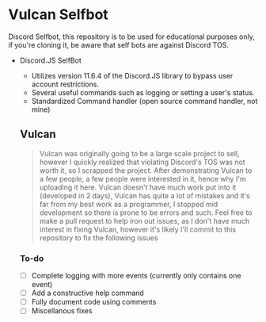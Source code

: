 # Vulcan Selfbot
Discord Selfbot, this repository is to be used for educational purposes only, if you're cloning it, be aware that self bots are against Discord TOS.

- Discord.JS SelfBot
  - Utilizes version 11.6.4 of the Discord.JS library to bypass user account restrictions.
  - Several useful commands such as logging or setting a user's status.
  - Standardized Command handler (open source command handler, not mine)
  
  
  ## Vulcan
  > Vulcan was originally going to be a large scale project to sell, however I quickly realized that violating Discord's TOS was not worth it, so I scrapped the project. After demonstrating Vulcan to a few people, a  few people were interested in it, hence why I'm uploading it here. Vulcan doesn't have much work put into it (developed in 2 days), Vulcan has quite a lot of mistakes and it's far from my best work as a programmer,  I stopped mid development so there is prone to be errors and such. Feel free to make a pull request to help iron out issues, as I don't have much interest in fixing Vulcan, however it's likely I'll commit to this repository to fix the following issues
  ### To-do
  - [ ] Complete logging with more events (currently only contains one event)
  - [ ] Add a constructive help command
  - [ ] Fully document code using comments
  - [ ] Miscellanous fixes
